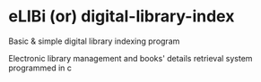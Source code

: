 # eLIBi (or) digital-library-index

Basic &amp; simple digital library indexing program


Electronic library management and books' details retrieval system programmed in c
